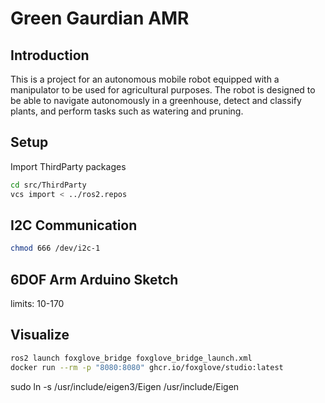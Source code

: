 # Green Gaurdian AMR
## Introduction
This is a project for an autonomous mobile robot equipped with a manipulator to be used for agricultural purposes. The robot is designed to be able to navigate autonomously in a greenhouse, detect and classify plants, and perform tasks such as watering and pruning.

## Setup
Import ThirdParty packages
```bash
cd src/ThirdParty
vcs import < ../ros2.repos
```

## I2C Communication
```bash
chmod 666 /dev/i2c-1
```
## 6DOF Arm Arduino Sketch
limits: 10-170

## Visualize
```bash
ros2 launch foxglove_bridge foxglove_bridge_launch.xml
docker run --rm -p "8080:8080" ghcr.io/foxglove/studio:latest
```

sudo ln -s /usr/include/eigen3/Eigen /usr/include/Eigen